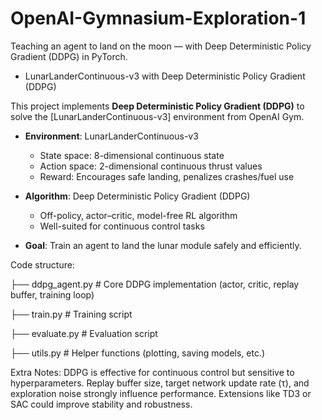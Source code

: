 # OpenAI-Gymnasium-Exploration-1
Teaching an agent to land on the moon — with Deep Deterministic Policy Gradient (DDPG) in PyTorch.

* LunarLanderContinuous-v3 with Deep Deterministic Policy Gradient (DDPG)

This project implements **Deep Deterministic Policy Gradient (DDPG)** to solve the [LunarLanderContinuous-v3] environment from OpenAI Gym.  


- **Environment**: LunarLanderContinuous-v3  
  - State space: 8-dimensional continuous state  
  - Action space: 2-dimensional continuous thrust values  
  - Reward: Encourages safe landing, penalizes crashes/fuel use  

- **Algorithm**: Deep Deterministic Policy Gradient (DDPG)  
  - Off-policy, actor–critic, model-free RL algorithm  
  - Well-suited for continuous control tasks  

- **Goal**: Train an agent to land the lunar module safely and efficiently.

Code structure:

├── ddpg_agent.py        # Core DDPG implementation (actor, critic, replay buffer, training loop)

├── train.py             # Training script

├── evaluate.py          # Evaluation script

├── utils.py             # Helper functions (plotting, saving models, etc.)

Extra Notes:
DDPG is effective for continuous control but sensitive to hyperparameters.
Replay buffer size, target network update rate (τ), and exploration noise strongly influence performance.
Extensions like TD3 or SAC could improve stability and robustness.
